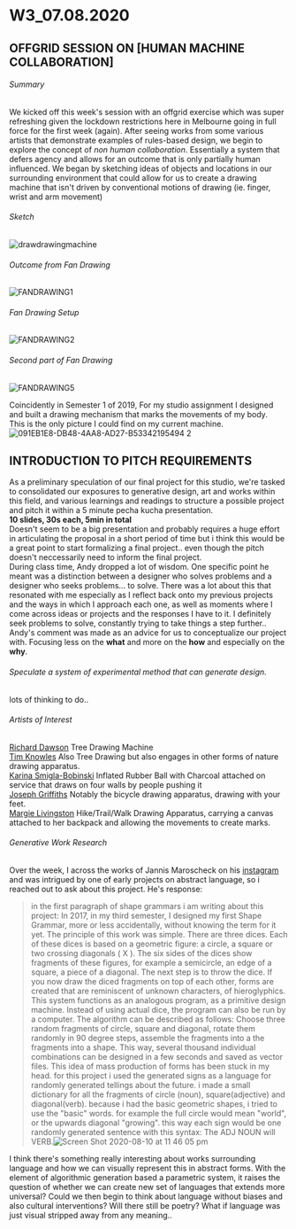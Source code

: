 # W3_07.08.2020</br>
## OFFGRID SESSION ON [HUMAN MACHINE COLLABORATION] 

###### Summary
We kicked off this week's session with an offgrid exercise which was super refreshing given the lockdown restrictions here in Melbourne going in full force for the first week (again). After seeing works from some various artists that demonstrate examples of rules-based design, we begin to explore the concept of *non human collaboration*. Essentially a system that defers agency and allows for an outcome that is only partially human influenced. We began by sketching ideas of objects and locations in our surrounding environment that could allow for us to create a drawing machine that isn't driven by conventional motions of drawing (ie. finger, wrist and arm movement)
###### Sketch
![drawdrawingmachine](https://user-images.githubusercontent.com/68724434/89787874-98cb6a80-db61-11ea-8afa-1a686178e291.png)
###### Outcome from *Fan Drawing*
![FANDRAWING1](https://user-images.githubusercontent.com/68724434/89785302-8b13e600-db5d-11ea-9d43-b2aa56f39986.jpg)
###### *Fan Drawing* Setup
![FANDRAWING2](https://user-images.githubusercontent.com/68724434/89785358-a252d380-db5d-11ea-8c1c-e8b4e86777a7.jpg)
###### Second part of *Fan Drawing*
![FANDRAWING5](https://user-images.githubusercontent.com/68724434/89785365-a7b01e00-db5d-11ea-990f-d845c56937e7.jpg)

Coincidently in Semester 1 of 2019, For my studio assignment I designed and built a drawing mechanism that marks the movements of my body.<br /> This is the only picture I could find on my current machine.<br />
![091EB1E8-DB48-4AA8-AD27-B53342195494 2](https://user-images.githubusercontent.com/68724434/89786124-c7941180-db5e-11ea-9e43-7ec5ad125e64.png)</br>

## INTRODUCTION TO PITCH REQUIREMENTS
As a preliminary speculation of our final project for this studio, we're tasked to consolidated our exposures to generative design, art and works within this field, and various learnings and readings to structure a possible project and pitch it within a 5 minute pecha kucha presentation.</br>
**10 slides, 30s each, 5min in total**</br>
Doesn't seem to be a big presentation and probably requires a huge effort in articulating the proposal in a short period of time but i think this would be a great point to start formalizing a final project.. even though the pitch doesn't neccessarily need to inform the final project.</br>
During class time, Andy dropped a lot of wisdom. One specific point he meant was a distinction between a designer who solves problems and a designer who seeks problems... to solve. There was a lot about this that resonated with me especially as I reflect back onto my previous projects and the ways in which I approach each one, as well as moments where I come across ideas or projects and the responses I have to it. I definitely seek problems to solve, constantly trying to take things a step further..</br> Andy's comment was made as an advice for us to conceptualize our project with. Focusing less on the **what** and more on the **how** and especially on the **why**.</br>
###### Speculate a system of experimental method that can generate design.</br>
lots of thinking to do..</br>

###### Artists of Interest
[Richard Dawson](https://wakeupscreaming.com/richard-dawson-the-tree-drawing-machine/) Tree Drawing Machine <br/>
[Tim Knowles](http://www.timknowles.co.uk/) Also Tree Drawing but also engages in other forms of nature drawing apparatus.<br/>
[Karina Smigla-Bobinski](https://www.smigla-bobinski.com/english/works/ADA/) Inflated Rubber Ball with Charcoal attached on service that draws on four walls by people pushing it<br/>
[Joseph Griffiths](https://josephlgriffiths.com/index.html) Notably the bicycle drawing apparatus, drawing with your feet.<br/>
[Margie Livingston](http://www.margie.net/index.html) Hike/Trail/Walk Drawing Apparatus, carrying a canvas attached to her backpack and allowing the movements to create marks.

###### Generative Work Research

Over the week, I across the works of Jannis Maroscheck on his [instagram](https://www.instagram.com/jannimaroscheck/) and was intrigued by one of early projects on abstract language, so i reached out to ask about this project. He's response:<br/>
>in the first paragraph of shape grammars i am writing about this project: In 2017, in my third semester, I designed my first Shape Grammar, more or less accidentally, without knowing the term for it yet. The principle of this work was simple.
There are three dices. Each of these dices is based on a geometric figure: a circle, a square or two crossing diagonals ( X ). The six sides of the dices show fragments of these figures, for example a semicircle, an edge of a square, a piece of a diagonal. The next step is to throw the dice. If you now draw the diced fragments on top of each other, forms are created that are reminiscent of unknown characters, of hieroglyphics.
This system functions as an analogous program, as a primitive design machine. Instead of using actual dice, the program can also be run by a computer. The algorithm can be described as follows: Choose three random fragments of circle, square and diagonal, rotate them randomly in 90 degree steps, assemble the fragments into a the fragments into a shape. This way, several thousand individual combinations can be designed in a few seconds and saved as vector files.
This idea of mass production of forms has been stuck in my head. for this project i used the generated signs as a language for randomly generated tellings about the future. i made a small dictionary for all the fragments of circle (noun), square(adjective) and diagonal(verb). because i had the basic geometric shapes, i tried to use the "basic" words. for example the full circle would mean "world", or the upwards diagonal "growing". this way each sign would be one randomly generated sentence with this syntax: The ADJ NOUN will VERB.![Screen Shot 2020-08-10 at 11 46 05 pm](https://user-images.githubusercontent.com/68724434/89789266-b7cafc00-db63-11ea-81ae-2163950fab78.png)


I think there's something really interesting about works surrounding language and how we can visually represent this in abstract forms. With the element of algorithmic generation based a parametric system, it raises the question of whether we can create new set of languages that extends more universal? Could we then begin to think about language without biases and also cultural interventions? Will there still be poetry? What if language was just visual stripped away from any meaning..
